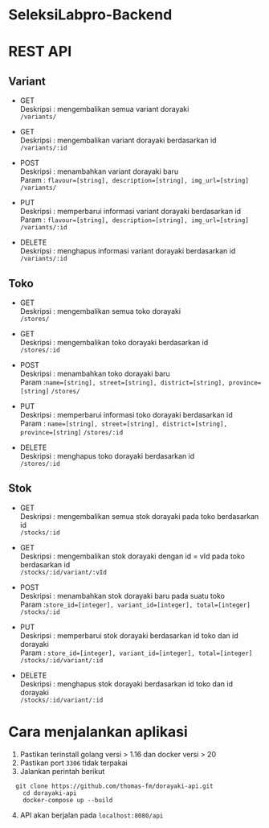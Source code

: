 # SeleksiLabpro-Backend

# REST API
**Variant**
----

* GET<br />
  Deskripsi : mengembalikan semua variant dorayaki<br />
  `/variants/`

* GET<br />
  Deskripsi : mengembalikan variant dorayaki berdasarkan id<br />
  `/variants/:id`

* POST<br />
  Deskripsi : menambahkan variant dorayaki baru<br />
  Param : `flavour=[string], description=[string], img_url=[string]`
  `/variants/`

*  PUT<br />
  Deskripsi : memperbarui informasi variant dorayaki berdasarkan id<br />
  Param : `flavour=[string], description=[string], img_url=[string]`
  `/variants/:id`

*  DELETE<br />
  Deskripsi : menghapus  informasi variant dorayaki berdasarkan id<br />
  `/variants/:id`

**Toko**
----

* GET<br />
  Deskripsi : mengembalikan semua toko dorayaki<br />
  `/stores/`

* GET<br />
  Deskripsi : mengembalikan toko dorayaki berdasarkan id<br />
  `/stores/:id`

* POST<br />
  Deskripsi : menambahkan toko dorayaki baru<br />
  Param :`name=[string], street=[string], district=[string], province=[string]`
  `/stores/`

* PUT<br />
  Deskripsi : memperbarui informasi toko dorayaki berdasarkan id<br />
  Param : `name=[string], street=[string], district=[string], province=[string]`
  `/stores/:id`

*  DELETE<br />
  Deskripsi : menghapus toko dorayaki berdasarkan id<br />
  `/stores/:id`

**Stok**
----

* GET<br />
  Deskripsi : mengembalikan semua stok dorayaki pada toko berdasarkan id<br />
  `/stocks/:id`

* GET<br />
  Deskripsi : mengembalikan stok dorayaki dengan id = vId pada toko berdasarkan id<br />
  `/stocks/:id/variant/:vId`

* POST<br />
  Deskripsi : menambahkan stok dorayaki baru pada suatu toko<br />
  Param :`store_id=[integer], variant_id=[integer], total=[integer]`
  `/stocks/:id`

* PUT<br />
  Deskripsi : memperbarui stok dorayaki berdasarkan id toko dan id dorayaki<br />
  Param : `store_id=[integer], variant_id=[integer], total=[integer]`
  `/stocks/:id/variant/:id`

*  DELETE<br />
  Deskripsi : menghapus stok dorayaki berdasarkan id toko dan id dorayaki<br />
  `/stocks/:id/variant/:id`

# Cara menjalankan aplikasi
1. Pastikan terinstall golang versi > 1.16 dan docker versi > 20
2. Pastikan port `3306` tidak terpakai
3. Jalankan perintah berikut<br />
```
  git clone https://github.com/thomas-fm/dorayaki-api.git
	cd dorayaki-api
	docker-compose up --build
```
4. API akan berjalan pada `localhost:8080/api`

